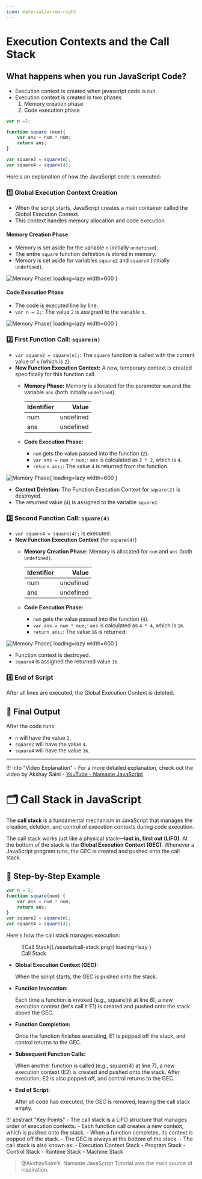 ```yaml
---
icon: material/arrow-right
---
```


# Execution Contexts and the Call Stack

## What happens when you run JavaScript Code?

- Execution context is created when javascript code is run.
- Execution context is created in two phases
    1. Memory creation phase
    2. Code execution phase

```javascript linenums="1"
var n =2;

function square (num){
    var ans = num * num;
    return ans;
}

var square2 = square(n);
var square4 = square(4);
```

Here's an explanation of how the JavaScript code is executed:

### 1️⃣ Global Execution Context Creation
* When the script starts, JavaScript creates a main container called the Global Execution Context.
* This context handles memory allocation and code execution.

#### Memory Creation Phase
* Memory is set aside for the variable `n` (initially `undefined`).
* The entire `square` function definition is stored in memory.
* Memory is set aside for variables `square2` and `square4` (initially `undefined`).

![Memory Phase](./assets/1-memory-creation.png){ loading=lazy width=600 }

#### Code Execution Phase
* The code is executed line by line.
* `var n = 2;`: The value `2` is assigned to the variable `n`.

![Memory Phase](./assets/2-code-execution.png){ loading=lazy width=600 }

### 2️⃣ First Function Call: `square(n)`
* `var square2 = square(n);`: The `square` function is called with the current value of `n` (which is `2`).
* **New Function Execution Context:**  A new, temporary context is created specifically for this function call.
    * **Memory Phase:** Memory is allocated for the parameter `num` and the variable `ans` (both initially `undefined`).

        | Identifier | Value     |
        |:-----------|----------:|
        | num        | undefined |
        | ans        | undefined |

    * **Code Execution Phase:**
        * `num` gets the value passed into the function (`2`).
        * `var ans = num * num;`: `ans` is calculated as `2 * 2`, which is `4`.
        * `return ans;`: The value `4` is returned from the function.

![Memory Phase](./assets/3-code-execution.png){ loading=lazy width=600 }

* **Context Deletion:** The Function Execution Context for `square(2)` is destroyed.
* The returned value (`4`) is assigned to the variable `square2`.


### 3️⃣ Second Function Call: `square(4)`

- `var square4 = square(4);` is executed.
- **New Function Execution Context** (for `square(4)`)
    * **Memory Creation Phase:** Memory is allocated for `num` and `ans` (both `undefined`).

        | Identifier | Value     |
        |:-----------|----------:|
        | num        | undefined |
        | ans        | undefined |

    * **Code Execution Phase:**
        * `num` gets the value passed into the function (`4`).
        * `var ans = num * num;`: `ans` is calculated as `4 * 4`, which is `16`.
        * `return ans;`: The value `16` is returned.

![Memory Phase](./assets/4-code-execution.png){ loading=lazy width=600 }

- Function context is destroyed.
- `square4` is assigned the returned value `16`.

### 4️⃣ End of Script
After all lines are executed, the Global Execution Context is deleted.

## 📝 Final Output

After the code runs:

* `n` will have the value `2`.
* `square2` will have the value `4`.
* `square4` will have the value `16`.

----

!!! info "Video Explanation"
    - For a more detailed explanation, check out the video by Akshay Saini
    - [YouTube - Namaste JavaScript](https://youtu.be/iLWTnMzWtj4?list=PLlasXeu85E9cQ32gLCvAvr9vNaUccPVNP)

# 🗂️ Call Stack in JavaScript

The **call stack** is a fundamental mechanism in JavaScript that manages the creation, deletion, and control of execution contexts during code execution.

The call stack works just like a physical stack—**last in, first out (LIFO)**. At the bottom of the stack is the **Global Execution Context (GEC)**. Whenever a JavaScript program runs, the GEC is created and pushed onto the call stack.

## 🔄 Step-by-Step Example

```javascript linenums="1"
var n = 2;
function square(num) {
    var ans = num * num;
    return ans;
}
var square2 = square(n);
var square4 = square(4);
```

Here's how the call stack manages execution:

<figure markdown="span">
  ![Call Stack](./assets/call-stack.png){ loading=lazy }
  <figcaption>Call Stack</figcaption>
</figure>

* __Global Execution Context (GEC):__

    When the script starts, the GEC is pushed onto the stack.

* __Function Invocation:__

    Each time a function is invoked (e.g., square(n) at line 6), a new execution context (let's call it E1) is created and pushed onto the stack above the GEC.

* __Function Completion:__

    Once the function finishes executing, E1 is popped off the stack, and control returns to the GEC.

* __Subsequent Function Calls:__

    When another function is called (e.g., square(4) at line 7), a new execution context (E2) is created and pushed onto the stack. After execution, E2 is also popped off, and control returns to the GEC.

* __End of Script:__

    After all code has executed, the GEC is removed, leaving the call stack empty.


!!! abstract "Key Points"
    - The call stack is a LIFO structure that manages order of execution contexts.
    - Each function call creates a new context, which is pushed onto the stack.
    - When a function completes, its context is popped off the stack.
    - The GEC is always at the bottom of the stack.
    - The call stack is also known as:
        - Execution Context Stack
        - Program Stack
        - Control Stack
        - Runtime Stack
        - Machine Stack

> @AkshaySaini’s: Namaste JavaScript Tutorial was the main source of inspiration.